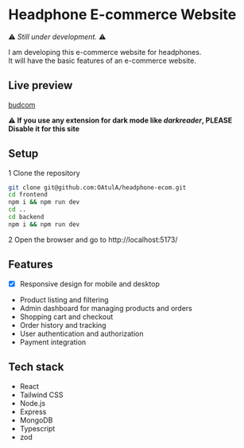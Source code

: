 # Headphone E-commerce Website

⚠️ _Still under development._ ⚠️

I am developing this e-commerce website for headphones.  
It will have the basic features of an e-commerce website.  

## Live preview
[budcom](https://frontend--budcom.netlify.app/)

__⚠️ If you use any extension for dark mode like ___darkreader___, PLEASE Disable it for this site__

## Setup

1 Clone the repository
```sh
git clone git@github.com:OAtulA/headphone-ecom.git
cd frontend
npm i && npm run dev
cd ..
cd backend
npm i && npm run dev
```

2 Open the browser and go to http://localhost:5173/

## Features

- [X] Responsive design for mobile and desktop
- Product listing and filtering
- Admin dashboard for managing products and orders
- Shopping cart and checkout
- Order history and tracking
- User authentication and authorization
- Payment integration

## Tech stack

- React
- Tailwind CSS
- Node.js
- Express
- MongoDB
- Typescript
- zod
